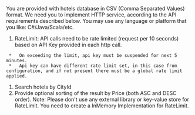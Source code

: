 You are provided with hotels database in CSV (Comma Separated Values) format.
We need you to implement HTTP service, according to the API requirements described below. You may use any language or platform that you like: C#/Java/Scala/etc.

  1.  RateLimit: API calls need to be rate limited (request per 10 seconds) based on API Key provided in each http call.

     *   On exceeding the limit, api key must be suspended for next 5 minutes.
     *   Api key can have different rate limit set, in this case from configuration, and if not present there must be a global rate limit applied.

  1.  Search hotels by CityId
  2.  Provide optional sorting of the result by Price (both ASC and DESC order).
Note: Please don't use any external library or key-value store for RateLimit. You need to create a InMemory Implementation for RateLimit.
